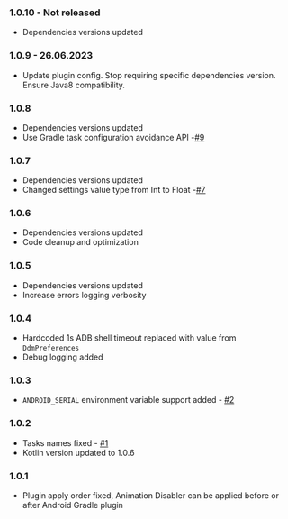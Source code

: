 ### 1.0.10 - Not released
 - Dependencies versions updated

### 1.0.9 - 26.06.2023
 - Update plugin config. Stop requiring specific dependencies version. Ensure Java8 compatibility.

### 1.0.8
 - Dependencies versions updated
 - Use Gradle task configuration avoidance API -[#9](https://github.com/koral--/android-animation-disabler/pull/9)

### 1.0.7
 - Dependencies versions updated
 - Changed settings value type from Int to Float -[#7](https://github.com/koral--/android-animation-disabler/issues/7)

### 1.0.6
 - Dependencies versions updated
 - Code cleanup and optimization
 
### 1.0.5
 - Dependencies versions updated
 - Increase errors logging verbosity

### 1.0.4
 - Hardcoded 1s ADB shell timeout replaced with value from `DdmPreferences`
 - Debug logging added

### 1.0.3
 - `ANDROID_SERIAL` environment variable support added - [#2](https://github.com/koral--/android-animation-disabler/pull/2)

### 1.0.2
 - Tasks names fixed - [#1](https://github.com/koral--/android-animation-disabler/issues/1)
 - Kotlin version updated to 1.0.6
  
### 1.0.1
 - Plugin apply order fixed, Animation Disabler can be applied before or after Android Gradle plugin
